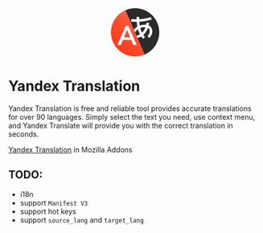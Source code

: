 <div style="text-align: center; margin-bottom: 20px;">
    <img src="./assets/icons/icon-96.png" title="Yandex Translation" alt="Yandex Translation">
</div>

# Yandex Translation

Yandex Translation is free and reliable tool provides accurate translations for over 90 languages. Simply select the text you need, use context menu, and Yandex Translate will provide you with the correct translation in seconds.

[Yandex Translation](https://addons.mozilla.org/en-US/firefox/addon/to-yandex-translate/) in Mozilla Addons

## TODO:

- i18n
- support `Manifest V3`
- support hot keys
- support `source_lang` and `target_lang`
